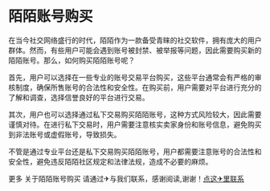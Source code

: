 # 陌陌账号购买

在当今社交网络盛行的时代，陌陌作为一款备受青睐的社交软件，拥有庞大的用户群体。然而，有些用户可能会遇到账号被封禁、被举报等问题，因此需要购买新的陌陌账号。那么，如何购买陌陌账号呢？

首先，用户可以选择在一些专业的账号交易平台购买，这些平台通常会有严格的审核制度，确保所售账号的合法性和安全性。在购买前，用户需要对平台进行充分的了解和调查，选择信誉良好的平台进行交易。

其次，用户也可以选择通过私下交易购买陌陌账号，这种方式风险较大，因此需要谨慎对待。在进行私下交易时，用户需要注意核实卖家身份和账号信息，避免购买到非法账号或虚假账号，导致损失。

不管是通过专业平台还是私下交易购买陌陌账号，用户都需要注意账号的合法性和安全性，避免违反陌陌社区规定和法律法规，造成不必要的麻烦。

更多 关于陌陌账号购买 请通过✈与我们联系，感谢阅读,谢谢！[点这✈里联系](https://add.k02.cc)